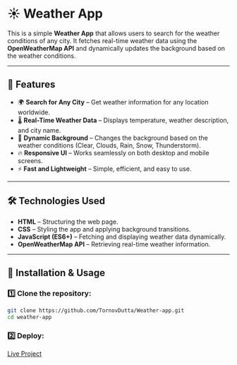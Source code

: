 # ☀️ Weather App

This is a simple **Weather App** that allows users to search for the weather conditions of any city. It fetches real-time weather data using the **OpenWeatherMap API** and dynamically updates the background based on the weather conditions.

---

## 🚀 Features
- 🌍 **Search for Any City** – Get weather information for any location worldwide.
- 🌡 **Real-Time Weather Data** – Displays temperature, weather description, and city name.
- 🎨 **Dynamic Background** – Changes the background based on the weather conditions (Clear, Clouds, Rain, Snow, Thunderstorm).
- 🔥 **Responsive UI** – Works seamlessly on both desktop and mobile screens.
- ⚡ **Fast and Lightweight** – Simple, efficient, and easy to use.

---

## 🛠 Technologies Used
- **HTML** – Structuring the web page.
- **CSS** – Styling the app and applying background transitions.
- **JavaScript (ES6+)** – Fetching and displaying weather data dynamically.
- **OpenWeatherMap API** – Retrieving real-time weather information.

---

## 👅 Installation & Usage
### 1️⃣ Clone the repository:
```sh
git clone https://github.com/TornovDutta/Weather-app.git
cd weather-app
```

### 2️⃣ Deploy:
[Live Project](https://silly-donut-d83e4b.netlify.app/)

